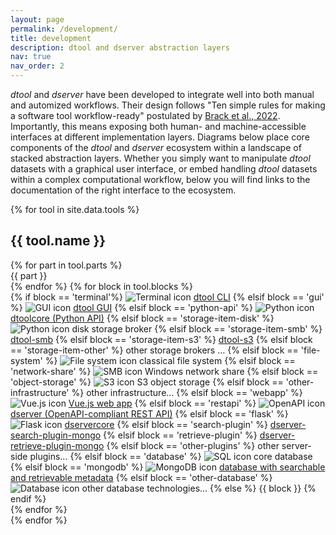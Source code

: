 ```yaml
---
layout: page
permalink: /development/
title: development
description: dtool and dserver abstraction layers
nav: true
nav_order: 2
---
```


_dtool_ and _dserver_ have been developed to integrate well into both manual and automized workflows.
Their design follows "Ten simple rules for making a software tool workflow-ready" postulated by
[Brack et al., 2022](https://doi.org/10.1371/journal.pcbi.1009823). Importantly, this means exposing both human-
and machine-accessible interfaces at different implementation layers. Diagrams below place core components of the
_dtool_ and _dserver_ ecosystem within a landscape of stacked abstraction layers. Whether you simply want to manipulate
_dtool_ datasets with a graphical user interface, or embed handling _dtool_ datasets within a complex computational
workflow, below you will find links to the documentation of the right interface to the ecosystem.

{% for tool in site.data.tools %}

  <section id="{{ tool.name | downcase | replace: ' ', '-' }}">
    <h2 class="">{{ tool.name }}</h2>
    <div class="tool-grid">
      {% for part in tool.parts %}
        <div class="{{ tool.name }}-h {{part}}">
          <span>{{ part }}</span>
        </div>
      {% endfor %}
      {% for block in tool.blocks %}
        <div class="{{ tool.name | downcase }}-block {{ block | downcase | replace: ' ', '-' }}">
          {% if block == 'terminal'%}
            <img src="{{ '/assets/icons/terminal.png' | relative_url}}" alt="Terminal icon">
            <span><a href="https://dtool.readthedocs.io">dtool CLI</a></span>
          {% elsif block == 'gui' %}
            <img src="{{ '/assets/icons/gtk.png' | relative_url}}" alt="GUI icon">
            <span><a href="https://dtool-lookup-gui.readthedocs.io">dtool GUI</a></span>
          {% elsif block == 'python-api' %}
            <img src="{{ '/assets/icons/python.png'| relative_url}}" alt="Python icon">
            <span><a href="https://dtoolcore.readthedocs.io/en/latest/">dtoolcore (Python API)</a></span>
          {% elsif block == 'storage-item-disk' %}
            <img src="{{ '/assets/icons/python.png'| relative_url}}" alt="Python icon">
            <span>disk storage broker</span>
          {% elsif block == 'storage-item-smb' %}
            <span><a href="https://github.com/livMatS/dtool-smb">dtool-smb</a></span>
          {% elsif block == 'storage-item-s3' %}
            <span> <a href="https://github.com/jic-dtool/dtool-s3"> dtool-s3</a></span>
          {% elsif block == 'storage-item-other' %}
            <span>other storage brokers ...</span>
          {% elsif block == 'file-system' %}
            <img src="{{ '/assets/images/file-system.png'| relative_url}}" alt="File system icon">
            <span>classical file system</span>
          {% elsif block == 'network-share' %}
            <img src="{{ '/assets/icons/smb.png'| relative_url}}" alt="SMB icon">
            <span>Windows network share</span>
          {% elsif block == 'object-storage' %}
            <img src="{{ '/assets/icons/amazon-s3.png'| relative_url}}" alt="S3 icon">
            <span>S3 object storage</span>
          {% elsif block == 'other-infrastructure' %}
            <span>other infrastructure...</span>
          {% elsif block == 'webapp' %}
            <img src="{{ '/assets/icons/vuejs.png'| relative_url}}" alt="Vue.js icon">
            <span><a href="https://github.com/jic-dtool/dtool-lookup-webapp">Vue.js web app</a></span>
          {% elsif block == 'restapi' %}
            <img src="{{ '/assets/icons/openapi.png'| relative_url}}" alt="OpenAPI icon">
            <span><a href="https://dserver.readthedocs.io">dserver (OpenAPI-compliant REST API)</a></span>
          {% elsif block == 'flask' %}
            <img src="{{ '/assets/icons/flask.png'| relative_url}}" alt="Flask icon">
            <span><a href="https://dservercore.readthedocs.io">dservercore</a></span>
          {% elsif block == 'search-plugin' %}
            <span><a href="https://github.com/livMatS/dserver-search-plugin-mongo">dserver-search-plugin-mongo</a></span>
          {% elsif block == 'retrieve-plugin' %}
            <span><a href="https://github.com/livMatS/dserver-retrieve-plugin-mongo">dserver-retrieve-plugin-mongo</a></span>
          {% elsif block == 'other-plugins' %}
            <span>other server-side plugins...</span>
          {% elsif block == 'database' %}
            <img src="{{ '/assets/icons/sql.png'| relative_url}}" alt="SQL icon">
            <span>core database</span>
          {% elsif block == 'mongodb' %}
            <img src="{{ '/assets/icons/mongodb.png'| relative_url}}" alt="MongoDB icon">
            <span><a href="https://github.com/livMatS/dserver-search-plugin-mongo">database with searchable and retrievable metadata</a></span>
          {% elsif block == 'other-database' %}
            <img src="{{ '/assets/icons/database.png'| relative_url}}" alt="Database icon">
            <span>other database technologies...</span>
          {% else %}
            {{ block }}
          {% endif %}
        </div>
      {% endfor %}
    </div>
  </section>
{% endfor %}
